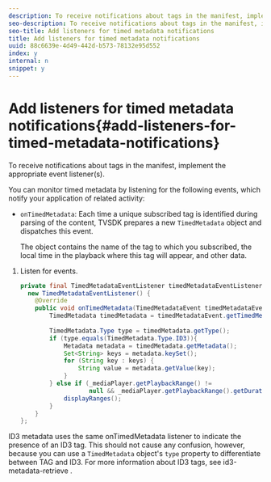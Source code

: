 ```yaml
---
description: To receive notifications about tags in the manifest, implement the appropriate event listener(s).
seo-description: To receive notifications about tags in the manifest, implement the appropriate event listener(s).
seo-title: Add listeners for timed metadata notifications
title: Add listeners for timed metadata notifications
uuid: 88c6639e-4d49-442d-b573-78132e95d552
index: y
internal: n
snippet: y
---
```


# Add listeners for timed metadata notifications{#add-listeners-for-timed-metadata-notifications}

To receive notifications about tags in the manifest, implement the appropriate event listener(s).

You can monitor timed metadata by listening for the following events, which notify your application of related activity:

* `onTimedMetadata`: Each time a unique subscribed tag is identified during parsing of the content, TVSDK prepares a new `TimedMetadata` object and dispatches this event.

  The object contains the name of the tag to which you subscribed, the local time in the playback where this tag will appear, and other data.

1. Listen for events.

   ```java
   private final TimedMetadataEventListener timedMetadataEventListener =  
     new TimedMetadataEventListener() { 
       @Override 
       public void onTimedMetadata(TimedMetadataEvent timedMetadataEvent) { 
           TimedMetadata timedMetadata = timedMetadataEvent.getTimedMetadata(); 
    
           TimedMetadata.Type type = timedMetadata.getType(); 
           if (type.equals(TimedMetadata.Type.ID3)){ 
               Metadata metadata = timedMetadata.getMetadata(); 
               Set<String> keys = metadata.keySet(); 
               for (String key : keys) { 
                   String value = metadata.getValue(key); 
               } 
           } else if (_mediaPlayer.getPlaybackRange() !=  
                      null && _mediaPlayer.getPlaybackRange().getDuration() > 0) { 
               displayRanges(); 
           } 
       } 
   }; 
   
   ```

ID3 metadata uses the same onTimedMetadata listener to indicate the presence of an ID3 tag. This should not cause any confusion, however, because you can use a `TimedMetadata` object's `type` property to differentiate between TAG and ID3. For more information about ID3 tags, see  id3-metadata-retrieve . 
